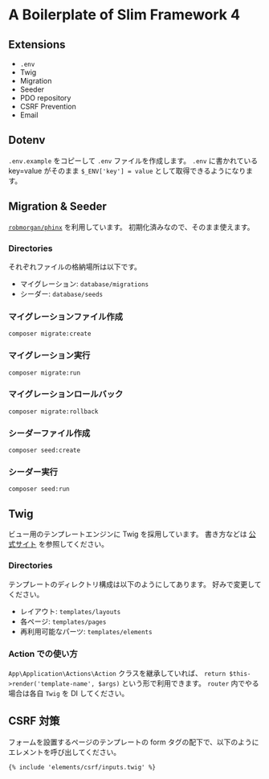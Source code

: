 # A Boilerplate of Slim Framework 4

## Extensions
* `.env`
* Twig
* Migration
* Seeder
* PDO repository
* CSRF Prevention
* Email


## Dotenv
`.env.example` をコピーして `.env` ファイルを作成します。
`.env` に書かれている key=value がそのまま `$_ENV['key'] = value` として取得できるようになります。


## Migration & Seeder
[`robmorgan/phinx`](https://github.com/cakephp/phinx) を利用しています。
初期化済みなので、そのまま使えます。

### Directories
それぞれファイルの格納場所は以下です。

* マイグレーション: `database/migrations`
* シーダー: `database/seeds`

### マイグレーションファイル作成
```cli
composer migrate:create
```

### マイグレーション実行
```cli
composer migrate:run
```
### マイグレーションロールバック
```cli
composer migrate:rollback
```

### シーダーファイル作成
```cli
composer seed:create
```

### シーダー実行
```cli
composer seed:run
```

## Twig
ビュー用のテンプレートエンジンに Twig を採用しています。
書き方などは [公式サイト](https://twig.symfony.com/) を参照してください。

### Directories
テンプレートのディレクトリ構成は以下のようにしてあります。
好みで変更してください。

* レイアウト: `templates/layouts`
* 各ページ: `templates/pages`
* 再利用可能なパーツ: `templates/elements`

### Action での使い方
`App\Application\Actions\Action` クラスを継承していれば、 `return $this->render('template-name', $args)` という形で利用できます。
`router` 内でやる場合は各自 `Twig` を DI してください。

## CSRF 対策
フォームを設置するページのテンプレートの form タグの配下で、以下のようにエレメントを呼び出してください。

```
{% include 'elements/csrf/inputs.twig' %}
```
